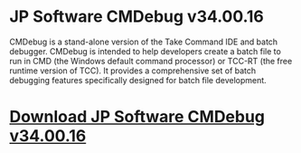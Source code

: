 # JP Software CMDebug v34.00.16

CMDebug is a stand-alone version of the Take Command IDE and batch debugger. CMDebug is intended to help developers create a batch file to run in CMD (the Windows default command processor) or TCC-RT (the free runtime version of TCC). It provides a comprehensive set of batch debugging features specifically designed for batch file development.

# [Download JP Software CMDebug v34.00.16](https://developer.team/misc-development/35198-jp-software-cmdebug-v340016.html)
